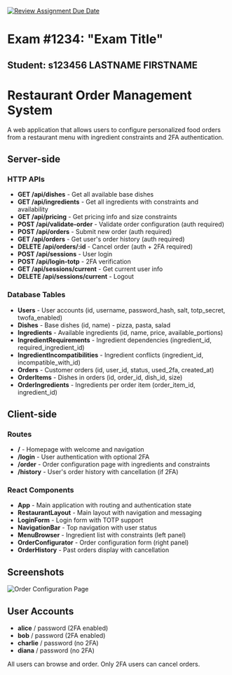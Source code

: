 [![Review Assignment Due Date](https://classroom.github.com/assets/deadline-readme-button-22041afd0340ce965d47ae6ef1cefeee28c7c493a6346c4f15d667ab976d596c.svg)](https://classroom.github.com/a/xnU44QZi)
# Exam #1234: "Exam Title"
## Student: s123456 LASTNAME FIRSTNAME 

# Restaurant Order Management System

A web application that allows users to configure personalized food orders from a restaurant menu with ingredient constraints and 2FA authentication.

## Server-side

### HTTP APIs

- **GET /api/dishes** - Get all available base dishes
- **GET /api/ingredients** - Get all ingredients with constraints and availability
- **GET /api/pricing** - Get pricing info and size constraints
- **POST /api/validate-order** - Validate order configuration (auth required)
- **POST /api/orders** - Submit new order (auth required)
- **GET /api/orders** - Get user's order history (auth required)
- **DELETE /api/orders/:id** - Cancel order (auth + 2FA required)
- **POST /api/sessions** - User login
- **POST /api/login-totp** - 2FA verification
- **GET /api/sessions/current** - Get current user info
- **DELETE /api/sessions/current** - Logout

### Database Tables

- **Users** - User accounts (id, username, password_hash, salt, totp_secret, twofa_enabled)
- **Dishes** - Base dishes (id, name) - pizza, pasta, salad
- **Ingredients** - Available ingredients (id, name, price, available_portions)
- **IngredientRequirements** - Ingredient dependencies (ingredient_id, required_ingredient_id)
- **IngredientIncompatibilities** - Ingredient conflicts (ingredient_id, incompatible_with_id)
- **Orders** - Customer orders (id, user_id, status, used_2fa, created_at)
- **OrderItems** - Dishes in orders (id, order_id, dish_id, size)
- **OrderIngredients** - Ingredients per order item (order_item_id, ingredient_id)

## Client-side

### Routes

- **/** - Homepage with welcome and navigation
- **/login** - User authentication with optional 2FA
- **/order** - Order configuration page with ingredients and constraints
- **/history** - User's order history with cancellation (if 2FA)

### React Components

- **App** - Main application with routing and authentication state
- **RestaurantLayout** - Main layout with navigation and messaging
- **LoginForm** - Login form with TOTP support
- **NavigationBar** - Top navigation with user status
- **MenuBrowser** - Ingredient list with constraints (left panel)
- **OrderConfigurator** - Order configuration form (right panel)
- **OrderHistory** - Past orders display with cancellation

## Screenshots

![Order Configuration Page](./screenshot-order-config.png)

## User Accounts

- **alice** / password (2FA enabled)
- **bob** / password (2FA enabled)  
- **charlie** / password (no 2FA)
- **diana** / password (no 2FA)

All users can browse and order. Only 2FA users can cancel orders.

